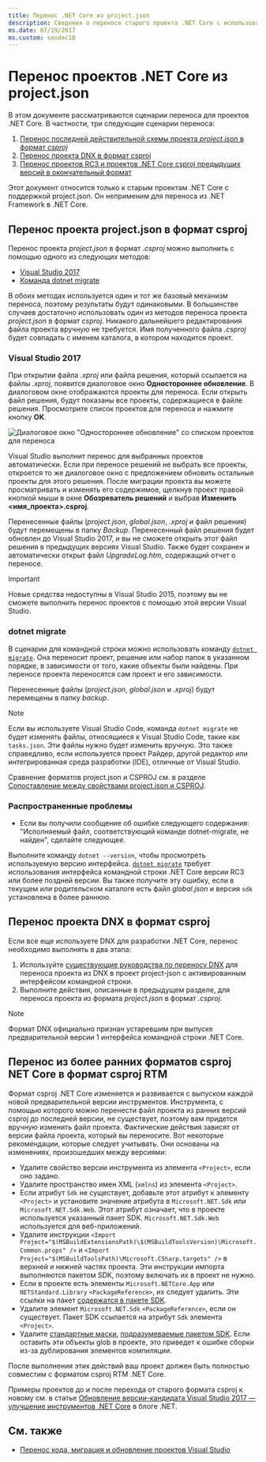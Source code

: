 ```yaml
---
title: Перенос .NET Core из project.json
description: Сведения о переносе старого проекта .NET Core с использованием project.json
ms.date: 07/19/2017
ms.custom: seodec18
---
```

# <a name="migrating-net-core-projects-from-projectjson"></a>Перенос проектов .NET Core из project.json

В этом документе рассматриваются сценарии переноса для проектов .NET Core. В частности, три следующие сценарии переноса:

1. [Перенос последней действительной схемы проекта *project.json* в формат *csproj*](#migration-from-projectjson-to-csproj)
2. [Перенос проекта DNX в формат csproj](#migration-from-dnx-to-csproj)
3. [Перенос проектов RC3 и проектов .NET Core csproj предыдущих версий в окончательный формат](#migration-from-earlier-net-core-csproj-formats-to-rtm-csproj)

Этот документ относится только к старым проектам .NET Core с поддержкой project.json. Он неприменим для переноса из .NET Framework в .NET Core.

## <a name="migration-from-projectjson-to-csproj"></a>Перенос проекта project.json в формат csproj

Перенос проекта *project.json* в формат *.csproj* можно выполнить с помощью одного из следующих методов:

- [Visual Studio 2017](#visual-studio-2017)
- [Команда dotnet migrate](#dotnet-migrate)

В обоих методах используется один и тот же базовый механизм переноса, поэтому результаты будут одинаковыми. В большинстве случаев достаточно использовать один из методов переноса проекта *project.json* в формат *csproj*. Никакого дальнейшего редактирования файла проекта вручную не требуется. Имя полученного файла *.csproj* будет совпадать с именем каталога, в котором находится проект.

### <a name="visual-studio-2017"></a>Visual Studio 2017

При открытии файла *.xproj* или файла решения, который ссылается на файлы *.xproj*, появится диалоговое окно **Одностороннее обновление**. В диалоговом окне отображаются проекты для переноса.
Если открыть файл решения, будут показаны все проекты, содержащиеся в файле решения. Просмотрите список проектов для переноса и нажмите кнопку **OK**.

![Диалоговое окно "Одностороннее обновление" со списком проектов для переноса](media/one-way-upgrade.jpg)

Visual Studio выполнит перенос для выбранных проектов автоматически. Если при переносе решений не выбрать все проекты, откроется то же диалоговое окно с предложением обновить остальные проекты для этого решения. После миграции проекта вы можете просматривать и изменять его содержимое, щелкнув проект правой кнопкой мыши в окне **Обозреватель решений** и выбрав **Изменить \<имя_проекта>.csproj**.

Перенесенные файлы (*project.json*, *global.json*, *.xproj* и файл решения) будут перемещены в папку *Backup*. Перенесенный файл решения будет обновлен до Visual Studio 2017, и вы не сможете открыть этот файл решения в предыдущих версиях Visual Studio.
Также будет сохранен и автоматически открыт файл *UpgradeLog.htm*, содержащий отчет о переносе.

> [!IMPORTANT]
> Новые средства недоступны в Visual Studio 2015, поэтому вы не сможете выполнить перенос проектов с помощью этой версии Visual Studio.

### <a name="dotnet-migrate"></a>dotnet migrate

В сценарии для командной строки можно использовать команду [`dotnet migrate`](../tools/dotnet-migrate.md). Она переносит проект, решение или набор папок в указанном порядке, в зависимости от того, какие объекты были найдены.
При переносе проекта переносятся сам проект и его зависимости.

Перенесенные файлы (*project.json*, *global.json* и *.xproj*) будут перемещены в папку *backup*.

> [!NOTE]
> Если вы используете Visual Studio Code, команда `dotnet migrate` не будет изменять файлы, относящиеся к Visual Studio Code, такие как `tasks.json`. Эти файлы нужно будет изменить вручную.
> Это также справедливо, если используется проект Райдер, другой редактор или интегрированная среда разработки (IDE), отличные от Visual Studio.

Сравнение форматов project.json и CSPROJ см. в разделе [Сопоставление между свойствами project.json и CSPROJ](../tools/project-json-to-csproj.md).

### <a name="common-issues"></a>Распространенные проблемы

- Если вы получили сообщение об ошибке следующего содержания: "Исполняемый файл, соответствующий команде dotnet-migrate, не найден", сделайте следующее.

Выполните команду `dotnet --version`, чтобы просмотреть используемую версию интерфейса. [`dotnet migrate`](../tools/dotnet-migrate.md) требует использования интерфейса командной строки .NET Core версии RC3 или более поздней версии.
Вы также получите эту ошибку, если в текущем или родительском каталоге есть файл *global.json* и версия `sdk` установлена в более раннюю.

## <a name="migration-from-dnx-to-csproj"></a>Перенос проекта DNX в формат csproj

Если все еще используете DNX для разработки .NET Core, перенос необходимо выполнять в два этапа:

1. Используйте [существующие руководства по переносу DNX](from-dnx.md) для переноса проекта из DNX в проект project-json с активированным интерфейсом командной строки.
2. Выполните действия, описанные в предыдущем разделе, для переноса проекта из формата *project.json* в формат *.csproj*.  

> [!NOTE]
> Формат DNX официально признан устаревшим при выпуске предварительной версии 1 интерфейса командной строки .NET Core.

## <a name="migration-from-earlier-net-core-csproj-formats-to-rtm-csproj"></a>Перенос из более ранних форматов csproj NET Core в формат csproj RTM

Формат csproj .NET Core изменяется и развивается с выпуском каждой новой предварительной версии инструментов. Инструмента, с помощью которого можно перенести файл проекта из ранних версий csproj до последней версии, не существует, поэтому вам придется вручную изменить файл проекта. Фактические действия зависят от версии файла проекта, который вы переносите. Вот некоторые рекомендации, которые следует учитывать. Они основаны на изменениях, произошедших между версиями:

* Удалите свойство версии инструмента из элемента `<Project>`, если оно задано.
* Удалите пространство имен XML (`xmlns`) из элемента `<Project>`.
* Если атрибут `Sdk` не существует, добавьте этот атрибут к элементу `<Project>` и установите значение атрибута в `Microsoft.NET.Sdk` или `Microsoft.NET.Sdk.Web`. Этот атрибут означает, что в проекте используется указанный пакет SDK. `Microsoft.NET.Sdk.Web` используется для веб-приложений.
* Удалите инструкции `<Import Project="$(MSBuildExtensionsPath)\$(MSBuildToolsVersion)\Microsoft.Common.props" />` и `<Import Project="$(MSBuildToolsPath)\Microsoft.CSharp.targets" />` в верхней и нижней частях проекта. Эти инструкции импорта выполняются пакетом SDK, поэтому включать их в проект не нужно.
* Если в проекте есть элементы `Microsoft.NETCore.App` или `NETStandard.Library` `<PackageReference>`, их следует удалить. Эти ссылки на пакет [содержатся в пакете SDK](https://aka.ms/sdkimplicitrefs).
* Удалите элемент `Microsoft.NET.Sdk` `<PackageReference>`, если он существует. Пакет SDK ссылается на атрибут `Sdk` элемента `<Project>`.
* Удалите [стандартные маски](https://en.wikipedia.org/wiki/Glob_(programming)), [подразумеваемые пакетом SDK](../tools/csproj.md#default-compilation-includes-in-net-core-projects). Если оставить эти объекты glob в проекте, это приведет к ошибке сборки из-за дублирования элементов компиляции.

После выполнения этих действий ваш проект должен быть полностью совместим с форматом csproj RTM .NET Core.

Примеры проектов до и после перехода от старого формата csproj к новому см. в статье [Обновление версии-кандидата Visual Studio 2017 — улучшение инструментов .NET Core](https://devblogs.microsoft.com/dotnet/updating-visual-studio-2017-rc-net-core-tooling-improvements/) в блоге .NET.

## <a name="see-also"></a>См. также

- [Перенос кода, миграция и обновление проектов Visual Studio](/visualstudio/porting/port-migrate-and-upgrade-visual-studio-projects)

